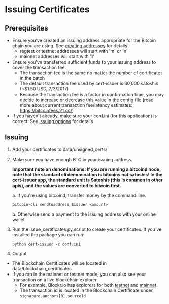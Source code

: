 # Issuing Certificates

## Prerequisites


- Ensure you've created an issuing address appropriate for the Bitcoin chain you are using. See [creating addresses](make_addresses.md) for details
    - regtest or testnet addresses will start with 'm' or 'n'
    - mainnet addresses will start with '1'
- Ensure you've transferred sufficient funds to your issuing address to cover the transaction fee. 
    - The transaction fee is the same no matter the number of certificates in the batch
    - The default transaction fee used by cert-issuer is 60,000 satoshis (~$1.50 USD, 7/3/2017)
    - Because the transaction fee is a factor in confirmation time, you may decide to increase or decrease this value in the config file (read more about current transaction fee/latency estimates: https://bitcoinfees.21.co/)
- If you haven't already, make sure your conf.ini (for this application) is correct. See [issuing options](bitcoin_options.md) for details

## Issuing

1. Add your certificates to data/unsigned_certs/

2. Make sure you have enough BTC in your issuing address.

    __Important note on denominations: If you are running a bitcoind node, note that the standard cli denomination is bitcoins not satoshis! In the cert-issuer app, the standard unit is Satoshis (this is common in other apis), and the values are converted to bitcoin first.__

    a. If you're using bitcoind, transfer money by the command line.
    ```
    bitcoin-cli sendtoaddress $issuer <amount>
    ```

    b. Otherwise send a payment to the issuing address with your online wallet


3. Run the issue_certificates.py script to create your certificates. If you've installed the package
you can run:

    ```
    python cert-issuer -c conf.ini
    ```

4. Output
  - The Blockchain Certificates will be located in data/blockchain_certificates.
  - If you ran in the mainnet or testnet mode, you can also see your transaction on a live blockchain explorer. 
    - For example, Blockr.io has explorers for both [testnet](https://tbtc.blockr.io/) and [mainnet](https://blockr.io/).
    - The transaction id is located in the Blockchain Certificate under `signature.anchors[0].sourceId`
